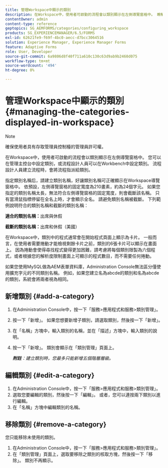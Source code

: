 ```yaml
---
title: 管理Workspace中顯示的類別
description: 在Workspace中，使用者可啟動的流程會以類別顯示在左側導覽窗格中。 瞭解如何管理Workspace中顯示的這些類別。
contentOwner: admin
content-type: reference
geptopics: SG_AEMFORMS/categories/configuring_workspace
products: SG_EXPERIENCEMANAGER/6.5/FORMS
exl-id: 62621fe9-f69f-4bc0-aecc-d7bcc3064516
solution: Experience Manager, Experience Manager Forms
feature: Adaptive Forms
role: User, Developer
source-git-commit: 6a9806d8f40f711a610c130c63d9ab9b2460d075
workflow-type: tm+mt
source-wordcount: '494'
ht-degree: 0%

---
```


# 管理Workspace中顯示的類別 {#managing-the-categories-displayed-in-workspace}

>[!NOTE]
> 
> 確保使用者具有存取管理員控制檯的管理員許可權。

在Workspace中，使用者可啟動的流程會以類別顯示在左側導覽窗格中。 您可以在管理主控台中設定類別，或流程設計人員可以在Workbench中設定類別。 流程設計人員建立流程時，會將流程指派給類別。

指定類別名稱后，請建立類別名稱，好讓類別名稱可正確顯示在Workspace導覽窗格中。 依預設，左側導覽窗格的固定寬度為210畫素，約為24個字元。 如果您指定的類別名稱太長，無法符合左側導覽窗格的固定寬度，則會截斷該名稱。 只有當滑鼠指標停留在全名上時，才會顯示全名。 請避免類別名稱被截斷。 下列範例說明符合的類別名稱和截斷的類別名稱：

**適合的類別名稱：**&#x200B;出席與休假

**截斷的類別名稱：**&#x200B;出席和休假（美國）

在Workspace中，類別中的程式通常會在開始程式頁面上顯示為卡片。 一般而言，在使用者需要捲動才能檢視剩餘卡片之前，類別的6張卡片可以顯示在畫面上。 因為捲動會使得尋找程式變得更加困難，請考慮將每個類別限製為六個程式，或者根據您的解析度限制畫面上可顯示的程式數目，而不需要任何捲動。

如果您使用MySQL做為AEM表單資料庫，Administration Console無法區分僅使用擴充字元的不同類別名稱。 例如，如果您建立名為abcde的類別和名為abcde的類別，系統會將兩者視為相同。

## 新增類別 {#add-a-category}

1. 在Administration Console中，按一下「服務>應用程式和服務>類別管理」。
1. 按一下「新增」。 如果您想要新增子類別，請選取類別，然後按一下「新增」。
1. 在「名稱」方塊中，輸入類別的名稱，並在「描述」方塊中，輸入類別的說明。
1. 按一下「新增」。 類別會顯示在「類別管理」頁面上。

   ***附註&#x200B;**：建立類別時，您最多只能新增五個階層層級。*

## 編輯類別 {#edit-a-category}

1. 在Administration Console中，按一下「服務>應用程式和服務>類別管理」。
1. 選取您要編輯的類別，然後按一下「編輯」。 或者，您可以連按兩下類別以進行編輯。
1. 在「名稱」方塊中編輯類別的名稱。

## 移除類別 {#remove-a-category}

您只能移除未使用的類別。

1. 在Administration Console中，按一下「服務>應用程式和服務>類別管理」。
1. 在「類別管理」頁面上，選取要移除之類別的核取方塊，然後按一下「移除」。 類別不再顯示。
